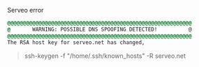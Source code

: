 Serveo error 

```cmd
@@@@@@@@@@@@@@@@@@@@@@@@@@@@@@@@@@@@@@@@@@@@@@@@@@@@@@@@@@@
@       WARNING: POSSIBLE DNS SPOOFING DETECTED!          @
@@@@@@@@@@@@@@@@@@@@@@@@@@@@@@@@@@@@@@@@@@@@@@@@@@@@@@@@@@@
The RSA host key for serveo.net has changed,
```

> ssh-keygen -f "/home/.ssh/known_hosts" -R serveo.net

